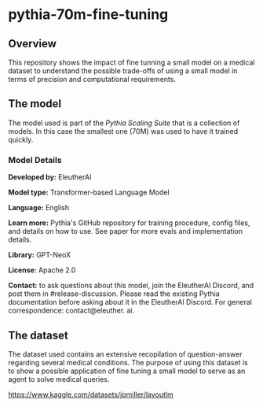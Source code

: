 # pythia-70m-fine-tuning
## Overview
This repository shows the impact of fine tunning a small model on a medical dataset to understand the possible trade-offs of using a small model in terms of precision and computational requirements.

## The model

The model used is part of the *Pythia Scaling Suite* that is a collection of models. In this case the smallest one (70M) was used to have it trained quickly.

### Model Details

**Developed by:** EleutherAI

**Model type:** Transformer-based Language Model

**Language:** English

**Learn more:** Pythia's GitHub repository for training procedure, config files, and details on how to use. See paper for more evals and implementation details.

**Library:** GPT-NeoX

**License:** Apache 2.0

**Contact:** to ask questions about this model, join the EleutherAI Discord, and post them in #release-discussion. Please read the existing Pythia documentation before asking about it in the EleutherAI Discord. For general correspondence: contact@eleuther. ai.

## The dataset

The dataset used contains an extensive recopilation of question-answer regarding several medical conditions. The purpose of using this dataset is to show a possible application of fine tuning a small model to serve as an agent to solve medical queries.

https://www.kaggle.com/datasets/jpmiller/layoutlm
